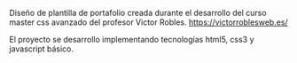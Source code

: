 Diseño de plantilla de portafolio creada durante el desarrollo
del curso master css avanzado del profesor Victor Robles.
https://victorroblesweb.es/

El proyecto se desarrollo implementando tecnologías html5, css3 y javascript básico.
